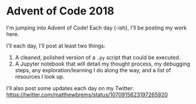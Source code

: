 # Advent of Code 2018
I'm jumping into Advent of Code! Each day (-ish), I'll be posting my work here.

I'll each day, I'll post at least two things:
1. A cleaned, polished version of a `.py` script that could be executed.
2. A Jupyter notebook that will detail my thought process, my debugging steps, any exploration/learning I do along the way, and a list of resources I look up.

I'll also post some updates each day on my Twitter: https://twitter.com/matthewbrems/status/1070915623197265920
